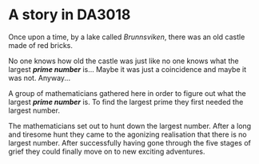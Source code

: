 # A story in DA3018

Once upon a time, by a lake called _Brunnsviken_, there was an old castle
made of red bricks. 

No one knows how old the castle was just like no one knows what the largest ***prime number*** is...
Maybe it was just a coincidence and maybe it was not. Anyway...

A group of mathematicians gathered here in order to figure out what the largest ***prime number*** is.
To find the largest prime they first needed the largest number.

The mathematicians set out to hunt down the largest number. After a long and tiresome hunt they came to the agonizing realisation that there is no largest number. After successfully having gone through the five stages of grief they could finally move on to new exciting adventures.
